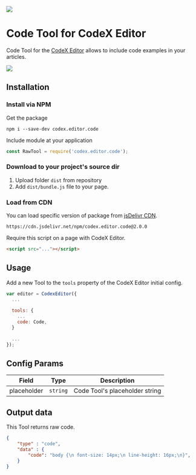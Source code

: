 ![](https://badgen.net/badge/CodeX%20Editor/v2.0/blue)

# Code Tool for CodeX Editor

Code Tool for the [CodeX Editor](https://ifmo.su/editor) allows to include code examples in your articles.

![](https://capella.pics/77cc593f-0384-4df2-b9d1-d9c7d6d96b7d.jpg)

## Installation

### Install via NPM

Get the package

```shell
npm i --save-dev codex.editor.code
```

Include module at your application

```javascript
const RawTool = require('codex.editor.code');
```

### Download to your project's source dir

1. Upload folder `dist` from repository
2. Add `dist/bundle.js` file to your page.

### Load from CDN

You can load specific version of package from [jsDelivr CDN](https://www.jsdelivr.com/package/npm/codex.editor.code).

`https://cdn.jsdelivr.net/npm/codex.editor.code@2.0.0`

Require this script on a page with CodeX Editor.

```html
<script src="..."></script>
```

## Usage

Add a new Tool to the `tools` property of the CodeX Editor initial config.

```javascript
var editor = CodexEditor({
  ...
  
  tools: {
    ...
    code: Code,
  }
  
  ...
});
```

## Config Params

| Field       | Type     | Description                    |
| ----------- | -------- | -------------------------------|
| placeholder | `string` | Code Tool's placeholder string |

## Output data

This Tool returns raw code.

```json
{
    "type" : "code",
    "data" : {
        "code": "body {\n font-size: 14px;\n line-height: 16px;\n}",
    }
}
```

